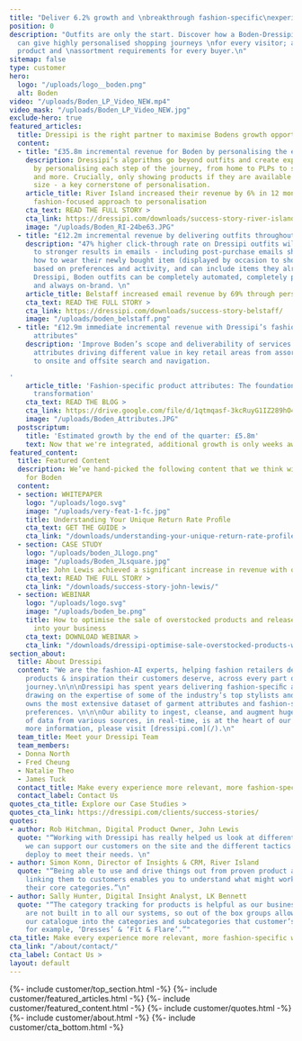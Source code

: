 ```yaml
---
title: "Deliver 6.2% growth and \nbreakthrough fashion-specific\nexperiences."
position: 0
description: "Outfits are only the start. Discover how a Boden-Dressipi \npartnership
  can give highly personalised shopping journeys \nfor every visitor; and more forecastable
  product and \nassortment requirements for every buyer.\n"
sitemap: false
type: customer
hero:
  logo: "/uploads/logo__boden.png"
  alt: Boden
video: "/uploads/Boden_LP_Video_NEW.mp4"
video_mask: "/uploads/Boden_LP_Video_NEW.jpg"
exclude-hero: true
featured_articles:
  title: Dressipi is the right partner to maximise Bodens growth opportunities
  content:
  - title: "£35.8m incremental revenue for Boden by personalising the entire experience"
    description: Dressipi’s algorithms go beyond outfits and create exponential value
      by personalising each step of the journey, from home to PLPs to similar items
      and more. Crucially, only showing products if they are available in the customer's
      size - a key cornerstone of personalisation.
    article_title: River Island increased their revenue by 6% in 12 months with Dressipi's
      fashion-focused approach to personalisation
    cta_text: READ THE FULL STORY >
    cta_link: https://dressipi.com/downloads/success-story-river-island/
    image: "/uploads/Boden_RI-24be63.JPG"
  - title: "£12.2m incremental revenue by delivering outfits throughout the journey"
    description: "47% higher click-through rate on Dressipi outfits will translate
      to stronger results in emails - including post-purchase emails showing customers
      how to wear their newly bought item (displayed by occasion to show versatility,
      based on preferences and activity, and can include items they already own).\n\nWith
      Dressipi, Boden outfits can be completely automated, completely personalised
      and always on-brand. \n"
    article_title: Belstaff increased email revenue by 69% through personalised recommendations
    cta_text: READ THE FULL STORY >
    cta_link: https://dressipi.com/downloads/success-story-belstaff/
    image: "/uploads/boden_belstaff.png"
  - title: "£12.9m immediate incremental revenue with Dressipi’s fashion-specific
      attributes"
    description: 'Improve Boden’s scope and deliverability of services with deeper
      attributes driving different value in key retail areas from assortment forecasting
      to onsite and offsite search and navigation.

'
    article_title: 'Fashion-specific product attributes: The foundation for digital
      transformation'
    cta_text: READ THE BLOG >
    cta_link: https://drive.google.com/file/d/1qtmqasf-3kcRuyG1IZ289hO4OR6WE5gN/view
    image: "/uploads/Boden_Attributes.JPG"
  postscriptum:
    title: 'Estimated growth by the end of the quarter: £5.8m'
    text: Now that we're integrated, additional growth is only weeks away.
featured_content:
  title: Featured Content
  description: We’ve hand-picked the following content that we think will be relevant
    for Boden
  content:
  - section: WHITEPAPER
    logo: "/uploads/logo.svg"
    image: "/uploads/very-feat-1-fc.jpg"
    title: Understanding Your Unique Return Rate Proﬁle
    cta_text: GET THE GUIDE >
    cta_link: "/downloads/understanding-your-unique-return-rate-profile-whitepaper/"
  - section: CASE STUDY
    logo: "/uploads/boden_JLlogo.png"
    image: "/uploads/Boden_JLsquare.jpg"
    title: John Lewis achieved a significant increase in revenue with outfit recommendations
    cta_text: READ THE FULL STORY >
    cta_link: "/downloads/success-story-john-lewis/"
  - section: WEBINAR
    logo: "/uploads/logo.svg"
    image: "/uploads/boden_be.png"
    title: How to optimise the sale of overstocked products and release maximum cash
      into your business
    cta_text: DOWNLOAD WEBINAR >
    cta_link: "/downloads/dressipi-optimise-sale-overstocked-products-webinar/"
section_about:
  title: About Dressipi
  content: "We are the fashion-AI experts, helping fashion retailers deliver the relevant
    products & inspiration their customers deserve, across every part of the shopper
    journey.\n\n\nDressipi has spent years delivering fashion-speciﬁc algorithms,
    drawing on the expertise of some of the industry’s top stylists and experts.\n\n\nDressipi
    owns the most extensive dataset of garment attributes and fashion-speciﬁc customer
    preferences. \n\n\nOur ability to ingest, cleanse, and augment huge quantities
    of data from various sources, in real-time, is at the heart of our platform.\n\n\nFor
    more information, please visit [dressipi.com](/).\n"
  team_title: Meet your Dressipi Team
  team_members:
  - Donna North
  - Fred Cheung
  - Natalie Theo
  - James Tuck
  contact_title: Make every experience more relevant, more fashion-specific with Dressipi
  contact_label: Contact Us
quotes_cta_title: Explore our Case Studies >
quotes_cta_link: https://dressipi.com/clients/success-stories/
quotes:
- author: Rob Hitchman, Digital Product Owner, John Lewis
  quote: "“Working with Dressipi has really helped us look at different ways in how
    we can support our customers on the site and the different tactics that we can
    deploy to meet their needs. \n"
- author: Simon Konn, Director of Insights & CRM, River Island
  quote: "“Being able to use and drive things out from proven product attributes and
    linking them to customers enables you to understand what might work outside of
    their core categories.”\n"
- author: Sally Hunter, Digital Insight Analyst, LK Bennett
  quote: "“The category tracking for products is helpful as our business categories
    are not built in to all our systems, so out of the box groups allow us to segment
    our catalogue into the categories and subcategories that customer’s shop online,
    for example, ‘Dresses’ & ‘Fit & Flare’.”"
cta_title: Make every experience more relevant, more fashion-specific with Dressipi
cta_link: "/about/contact/"
cta_label: Contact Us >
layout: default
---
```


{%- include customer/top_section.html -%}
{%- include customer/featured_articles.html -%}
{%- include customer/featured_content.html -%}
{%- include customer/quotes.html -%}
{%- include customer/about.html -%}
{%- include customer/cta_bottom.html -%}